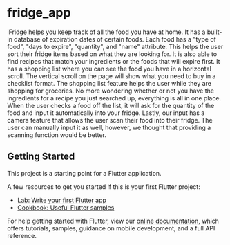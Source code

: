 # fridge_app

iFridge helps you keep track of all the food you have at home. It has a built-in database of expiration dates of certain foods. Each food has a "type of food", "days to expire", "quantity", and "name" attribute. This helps the user sort their fridge items based on what they are looking for. It is also able to find recipes that match your ingredients or the foods that will expire first. It has a shopping list where you can see the food you have in a horizontal scroll. The vertical scroll on the page will show what you need to buy in a checklist format. The shopping list feature helps the user while they are shopping for groceries. No more wondering whether or not you have the ingredients for a recipe you just searched up, everything is all in one place. When the user checks a food off the list, it will ask for the quantity of the food and input it automatically into your fridge. Lastly, our input has a camera feature that allows the user scan their food into their fridge. The user can manually input it as well, however, we thought that providing a scanning function would be better.

## Getting Started

This project is a starting point for a Flutter application.

A few resources to get you started if this is your first Flutter project:

- [Lab: Write your first Flutter app](https://flutter.dev/docs/get-started/codelab)
- [Cookbook: Useful Flutter samples](https://flutter.dev/docs/cookbook)

For help getting started with Flutter, view our
[online documentation](https://flutter.dev/docs), which offers tutorials,
samples, guidance on mobile development, and a full API reference.
